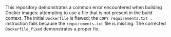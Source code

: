 This repository demonstrates a common error encountered when building Docker images: attempting to use a file that is not present in the build context. The initial `Dockerfile` is flawed; the `COPY requirements.txt .` instruction fails because the `requirements.txt` file is missing.  The corrected `Dockerfile_fixed` demonstrates a proper fix.